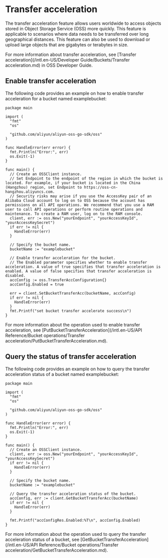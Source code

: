 # Transfer acceleration

The transfer acceleration feature allows users worldwide to access objects stored in Object Storage Service \(OSS\) more quickly. This feature is applicable to scenarios where data needs to be transferred over long geographical distances. This feature can also be used to download or upload large objects that are gigabytes or terabytes in size.

For more information about transfer acceleration, see [Transfer acceleration](/intl.en-US/Developer Guide/Buckets/Transfer acceleration.md) in OSS Developer Guide.

## Enable transfer acceleration

The following code provides an example on how to enable transfer acceleration for a bucket named examplebucket:

```
package main

import (
  "fmt"
  "os"

  "github.com/aliyun/aliyun-oss-go-sdk/oss"
)

func HandleError(err error) {
  fmt.Println("Error:", err)
  os.Exit(-1)
}

func main() {
  // Create an OSSClient instance. 
  // Set Endpoint to the endpoint of the region in which the bucket is located. For example, if your bucket is located in the China (Hangzhou) region, set Endpoint to https://oss-cn-hangzhou.aliyuncs.com. 
  // Security risks may arise if you use the AccessKey pair of an Alibaba Cloud account to log on to OSS because the account has permissions on all API operations. We recommend that you use a RAM user to call API operations or perform routine operations and maintenance. To create a RAM user, log on to the RAM console. 
  client, err := oss.New("yourEndpoint", "yourAccessKeyId", "yourAccessKeySecret")
  if err != nil {
    HandleError(err)
  }

  // Specify the bucket name. 
  bucketName := "examplebucket"

  // Enable transfer acceleration for the bucket. 
  // The Enabled parameter specifies whether to enable transfer acceleration. A value of true specifies that transfer acceleration is enabled. A value of false specifies that transfer acceleration is disabled. 
  accConfig := oss.TransferAccConfiguration{}
  accConfig.Enabled = true

  err = client.SetBucketTransferAcc(bucketName, accConfig)
  if err != nil {
    HandleError(err)
  }
  fmt.Printf("set bucket transfer accelerate success\n")  
}
```

For more information about the operation used to enable transfer acceleration, see [PutBucketTransferAcceleration](/intl.en-US/API Reference/Bucket operations/Transfer acceleration/PutBucketTransferAcceleration.md).

## Query the status of transfer acceleration

The following code provides an example on how to query the transfer acceleration status of a bucket named examplebucket:

```
package main

import (
  "fmt"
  "os"

  "github.com/aliyun/aliyun-oss-go-sdk/oss"
)

func HandleError(err error) {
  fmt.Println("Error:", err)
  os.Exit(-1)
}

func main() {
  // Create an OSSClient instance. 
  client, err := oss.New("yourEndpoint", "yourAccessKeyId", "yourAccessKeySecret")
  if err != nil {
    HandleError(err)
  }

  // Specify the bucket name. 
  bucketName := "examplebucket"

  // Query the transfer acceleration status of the bucket. 
  accConfig, err := client.GetBucketTransferAcc(bucketName)
  if err != nil {
    HandleError(err)
  }

  fmt.Printf("accConfigRes.Enabled:%T\n", accConfig.Enabled)
}
```

For more information about the operation used to query the transfer acceleration status of a bucket, see [GetBucketTransferAcceleration](/intl.en-US/API Reference/Bucket operations/Transfer acceleration/GetBucketTransferAcceleration.md).

